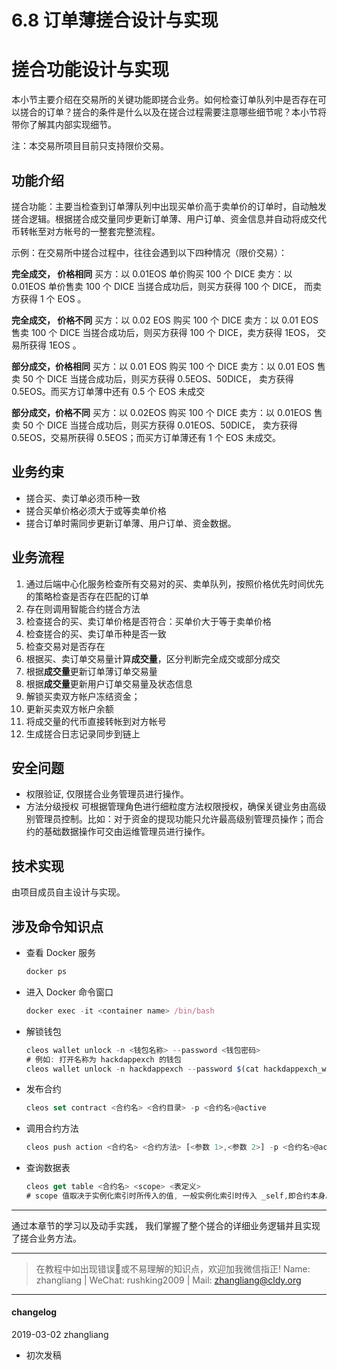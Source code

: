# 6.8 订单薄搓合设计与实现

# 搓合功能设计与实现

本小节主要介绍在交易所的关键功能即搓合业务。如何检查订单队列中是否存在可以搓合的订单？搓合的条件是什么以及在搓合过程需要注意哪些细节呢？本小节将带你了解其内部实现细节。

注：本交易所项目目前只支持限价交易。

## 功能介绍

搓合功能：主要当检查到订单薄队列中出现买单价高于卖单价的订单时，自动触发搓合逻辑。根据搓合成交量同步更新订单薄、用户订单、资金信息并自动将成交代币转帐至对方帐号的一整套完整流程。

示例：在交易所中搓合过程中，往往会遇到以下四种情况（限价交易）：

**完全成交， 价格相同** 买方：以 0.01EOS 单价购买 100 个 DICE 卖方：以 0.01EOS 单价售卖 100 个 DICE 当搓合成功后，则买方获得 100 个 DICE， 而卖方获得 1 个 EOS 。

**完全成交， 价格不同** 买方：以 0.02 EOS 购买 100 个 DICE 卖方：以 0.01 EOS 售卖 100 个 DICE 当搓合成功后，则买方获得 100 个 DICE，卖方获得 1EOS， 交易所获得 1EOS 。

**部分成交，价格相同** 买方：以 0.01 EOS 购买 100 个 DICE 卖方：以 0.01 EOS 售卖 50 个 DICE 当搓合成功后，则买方获得 0.5EOS、50DICE， 卖方获得 0.5EOS。而买方订单薄中还有 0.5 个 EOS 未成交

**部分成交，价格不同** 买方：以 0.02EOS 购买 100 个 DICE 卖方：以 0.01EOS 售卖 50 个 DICE
当搓合成功后，则买方获得 0.01EOS、50DICE， 卖方获得 0.5EOS，交易所获得 0.5EOS；而买方订单薄还有 1 个 EOS 未成交。

## 业务约束

*   搓合买、卖订单必须币种一致
*   搓合买单价格必须大于或等卖单价格
*   搓合订单时需同步更新订单薄、用户订单、资金数据。

## 业务流程

1.  通过后端中心化服务检查所有交易对的买、卖单队列，按照价格优先时间优先的策略检查是否存在匹配的订单
2.  存在则调用智能合约搓合方法
3.  检查搓合的买、卖订单价格是否符合：买单价大于等于卖单价格
4.  检查搓合的买、卖订单币种是否一致
5.  检查交易对是否存在
6.  根据买、卖订单交易量计算**成交量**，区分判断完全成交或部分成交
7.  根据**成交量**更新订单薄订单交易量
8.  根据**成交量**更新用户订单交易量及状态信息
9.  解锁买卖双方帐户冻结资金；
10.  更新买卖双方帐户余额
11.  将成交量的代币直接转帐到对方帐号
12.  生成搓合日志记录同步到链上

## 安全问题

*   权限验证, 仅限搓合业务管理员进行操作。
*   方法分级授权
    可根据管理角色进行细粒度方法权限授权，确保关键业务由高级别管理员控制。比如：对于资金的提现功能只允许最高级别管理员操作；而合约的基础数据操作可交由运维管理员进行操作。

## 技术实现

由项目成员自主设计与实现。

## 涉及命令知识点

*   查看 Docker 服务

    ```js
    docker ps
    ```

*   进入 Docker 命令窗口

    ```js
    docker exec -it <container name> /bin/bash
    ```

*   解锁钱包

    ```js
    cleos wallet unlock -n <钱包名称> --password <钱包密码>
    # 例如: 打开名称为 hackdappexch 的钱包
    cleos wallet unlock -n hackdappexch --password $(cat hackdappexch_wallet_password.txt);
    ```

*   发布合约

    ```js
    cleos set contract <合约名> <合约目录> -p <合约名>@active
    ```

*   调用合约方法

    ```js
    cleos push action <合约名> <合约方法> [<参数 1>,<参数 2>] -p <合约名>@active
    ```

*   查询数据表

    ```js
    cleos get table <合约名> <scope> <表定义>
    # scope 值取决于实例化索引时所传入的值, 一般实例化索引时传入 _self,即合约本身。
    ```

* * *

通过本章节的学习以及动手实践， 我们掌握了整个搓合的详细业务逻辑并且实现了搓合业务方法。

* * *

> 在教程中如出现错误🐛或不易理解的知识点，欢迎加我微信指正! Name: zhangliang | WeChat: rushking2009 | Mail: zhangliang@cldy.org

* * *

#### **changelog**

2019-03-02 zhangliang

*   初次发稿